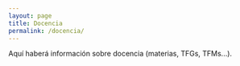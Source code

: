 ```yaml
---
layout: page
title: Docencia
permalink: /docencia/
---
```


Aquí haberá información sobre docencia (materias, TFGs, TFMs...).